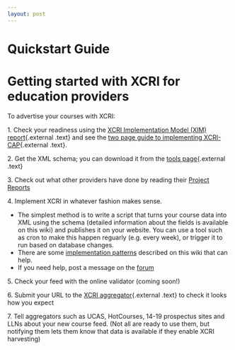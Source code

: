 ```yaml
---
layout: post
---
```


<script>
  (function(i,s,o,g,r,a,m){i['GoogleAnalyticsObject']=r;i[r]=i[r]||function(){
  (i[r].q=i[r].q||[]).push(arguments)},i[r].l=1*new Date();a=s.createElement(o),
  m=s.getElementsByTagName(o)[0];a.async=1;a.src=g;m.parentNode.insertBefore(a,m)
  })(window,document,'script','https://www.google-analytics.com/analytics.js','ga');

  ga('create', 'UA-73710929-3', 'auto');
  ga('send', 'pageview');

</script>

Quickstart Guide 
================


Getting started with XCRI for education providers
================================================================================================================================================================================================================================================================

To advertise your courses with XCRI:

1\. Check your readiness using the [XCRI Implementation Model (XIM)
report](http://www.jisc.ac.uk/media/documents/programmes/elearningcapital/ximfinalreport.pdf "http://www.jisc.ac.uk/media/documents/programmes/elearningcapital/ximfinalreport.pdf"){.external
.text} and see the [two page guide to implementing
XCRI-CAP](http://www.alanpaull.co.uk/xim/docs/xcritwopageguide.pdf "http://www.alanpaull.co.uk/xim/docs/xcritwopageguide.pdf"){.external
.text}.

2\. Get the XML schema; you can download it from the [tools
page](http://www.xcri.org/Tools.html "http://www.xcri.org/Tools.html"){.external
.text}

3\. Check out what other providers have done by reading their [Project
Reports](Project_Reports.html "Project Reports")

4\. Implement XCRI in whatever fashion makes sense.

-   The simplest method is to write a script that turns your course data
    into XML using the schema (detailed information about the fields is
    available on this wiki) and publishes it on your website. You can
    use a tool such as cron to make this happen reguarly (e.g. every
    week), or trigger it to run based on database changes.
-   There are some [implementation
    patterns](Category%253AImplementation_patterns.html "Category:Implementation patterns")
    described on this wiki that can help.
-   If you need help, post a message on the
    [forum](http://www.xcri.org/forum "http://www.xcri.org/forum")

5\. Check your feed with the online validator (coming soon!)

6\. Submit your URL to the [XCRI
aggregator](http://www.xcri.org/aggregator "http://www.xcri.org/aggregator"){.external
.text} to check it looks how you expect

7\. Tell aggregators such as UCAS, HotCourses, 14-19 prospectus sites and
LLNs about your new course feed. (Not all are ready to use them, but
notifying them lets them know that data is available if they enable XCRI
harvesting)